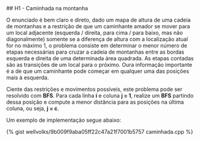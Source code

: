  <div id="caminhada">
 
 </div>
## H1 - Caminhada na montanha

O enunciado é bem claro e direto, dado um mapa de altura de uma cadeia de montanhas e a restrição de que um caminhante amador se mover para um local adjacente (esquerda / direita, para cima / para baixo, mas não diagonalmente) somente se a diferença de altura com a localização atual for no máximo 1, o problema consiste em determinar o menor número de etapas necessárias para cruzar a cadeia de montanhas entre as bordas esquerda e direita de uma determinada área quadrada. As etapas contadas são as transições de um local para o próximo. Oura informação importante é a de que um caminhante pode começar em qualquer uma das posições mais à esquerda.

Ciente das restrições e movimentos possíveis, este problema pode ser resolvido com <b>BFS</b>. Para cada linha <b>i</b> e coluna  <b>j = 1</b>, realize um <b>BFS</b> partindo dessa posição e compute a menor distância para as posições na última coluna, ou seja, <b>j = c</b>.  


Um exemplo de implementação segue abaixo:

{% gist wellvolks/9b009f9aba05ff22c47a21f7001b5757 caminhada.cpp %}
